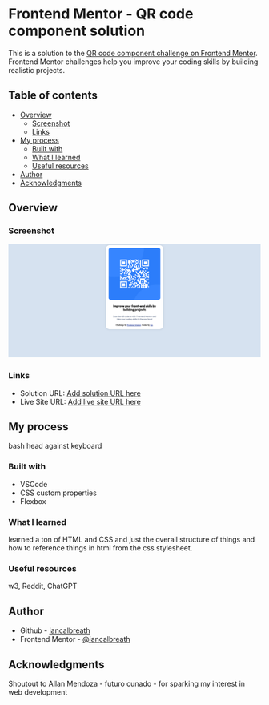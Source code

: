 # Frontend Mentor - QR code component solution

This is a solution to the [QR code component challenge on Frontend Mentor](https://www.frontendmentor.io/challenges/qr-code-component-iux_sIO_H). Frontend Mentor challenges help you improve your coding skills by building realistic projects. 

## Table of contents

- [Overview](#overview)
  - [Screenshot](#screenshot)
  - [Links](#links)
- [My process](#my-process)
  - [Built with](#built-with)
  - [What I learned](#what-i-learned)
  - [Useful resources](#useful-resources)
- [Author](#author)
- [Acknowledgments](#acknowledgments)

## Overview

### Screenshot

![woohoo](./images/projectcomplete.png)



### Links

- Solution URL: [Add solution URL here](https://github.com/iancalbreath/frontendmentor1.git)
- Live Site URL: [Add live site URL here](https://your-live-site-url.com)

## My process

bash head against keyboard

### Built with

- VSCode
- CSS custom properties
- Flexbox


### What I learned

learned a ton of HTML and CSS and just the overall structure of things and how to reference things in html from the css stylesheet.


### Useful resources

w3, Reddit, ChatGPT

## Author

- Github - [iancalbreath](https://github.com/iancalbreath)
- Frontend Mentor - [@iancalbreath](https://www.frontendmentor.io/profile/iancalbreath)

## Acknowledgments

Shoutout to Allan Mendoza - futuro cunado - for sparking my interest in web development
